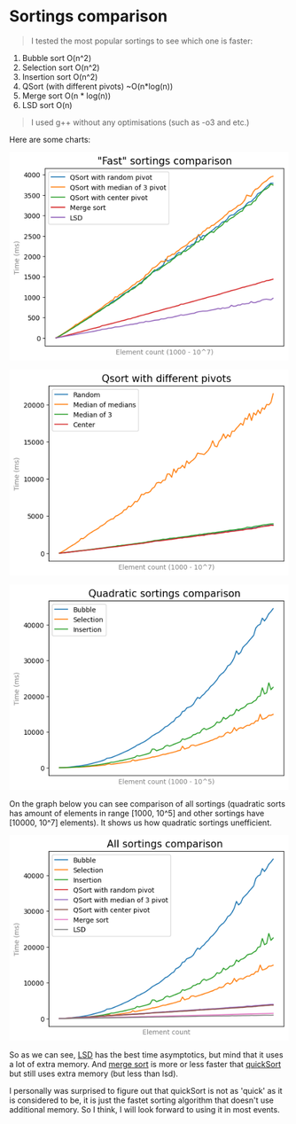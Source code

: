 # Sortings comparison
> I tested the most popular sortings to see which one is faster:
1) Bubble sort    O(n^2)
2) Selection sort O(n^2)
3) Insertion sort O(n^2)
4) QSort (with different pivots) ~O(n*log(n))
5) Merge sort O(n * log(n))
6) LSD sort O(n)

> I used g++ without any optimisations (such as -o3 and etc.)

Here are some charts:

![alt text](https://github.com/ThreadJava800/SortCompare/blob/main/fastSort.png)

![alt text](https://github.com/ThreadJava800/SortCompare/blob/main/qsortCmp.png)

![alt text](https://github.com/ThreadJava800/SortCompare/blob/main/quadrSort.png)

On the graph below you can see comparison of all sortings (quadratic sorts has amount of elements in range [1000, 10^5] and other sortings have [10000, 10^7] elements). It shows us how quadratic sortings unefficient.

![alt text](https://github.com/ThreadJava800/SortCompare/blob/main/allSort.png)



So as we can see, [LSD](https://github.com/ThreadJava800/SortCompare/blob/main/lsd.cpp) has the best time asymptotics, but mind that it uses a lot of extra memory. And [merge sort](https://github.com/ThreadJava800/SortCompare/blob/main/mergeSort.cpp) is more or less faster that [quickSort](https://github.com/ThreadJava800/SortCompare/blob/main/quickSort.cpp) but still uses extra memory (but less than lsd).

I personally was surprised to figure out that quickSort is not as 'quick' as it is considered to be, it is just the fastet sorting algorithm that doesn't use additional memory. So I think, I will look forward to using it in most events.